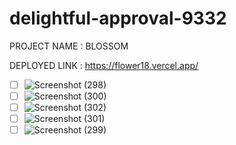 # delightful-approval-9332

PROJECT NAME : BLOSSOM

DEPLOYED LINK : https://flower18.vercel.app/

- [ ] ![Screenshot (298)](https://user-images.githubusercontent.com/109611448/213922890-a5b89c19-459a-4a43-a9f7-13d221e086a2.png)
- [ ] ![Screenshot (300)](https://user-images.githubusercontent.com/109611448/213922915-fa636ede-948e-4026-bfb7-69d07cdef27f.png)
- [ ] ![Screenshot (302)](https://user-images.githubusercontent.com/109611448/213922933-c47f50ac-f91e-476b-a515-fb5d5de40796.png)
- [ ] ![Screenshot (301)](https://user-images.githubusercontent.com/109611448/213923213-340bd1ce-73e1-4662-bae1-f8cd49f6415d.png)
- [ ] ![Screenshot (299)](https://user-images.githubusercontent.com/109611448/213922981-090e9b92-1af2-445f-a4e3-1e3af0258070.png)
